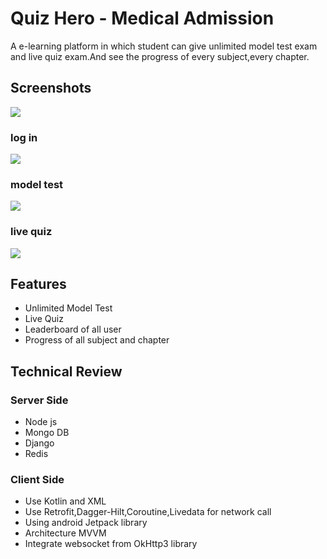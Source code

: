 
# Quiz Hero - Medical Admission

A e-learning platform in which student can give unlimited model test exam and live quiz exam.And see the progress of every subject,every chapter.


## Screenshots
![](https://user-images.githubusercontent.com/53580076/219110467-fbd6c22d-ed27-4043-ad98-363cd30126ad.png)
### log in
![](https://user-images.githubusercontent.com/53580076/219110480-74c4e3cf-01a1-482e-9fa0-1a821469148e.png)
### model test
![](https://user-images.githubusercontent.com/53580076/219110514-4e9a8963-74fd-4f7a-b30b-1cf726878be4.png)
### live quiz
![](https://user-images.githubusercontent.com/53580076/219110559-8b5eae56-93c6-43a1-bd13-f6c1870c3e38.png)



## Features

- Unlimited Model Test
- Live Quiz
- Leaderboard of all user
- Progress of all subject and chapter


## Technical Review
### Server Side
- Node js
- Mongo DB
- Django
- Redis
### Client Side
- Use Kotlin and XML
- Use Retrofit,Dagger-Hilt,Coroutine,Livedata for network call
- Using android Jetpack library
- Architecture MVVM
- Integrate websocket from OkHttp3 library
